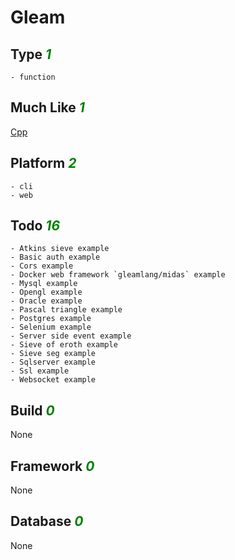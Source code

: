 # Gleam

## Type <i style='color:green;'>1</i>
	- function
## Much Like <i style='color:green;'>1</i>
[Cpp](CPP.md)
## Platform <i style='color:green;'>2</i>
	- cli
	- web
## Todo <i style='color:green;'>16</i>
	- Atkins sieve example
	- Basic auth example
	- Cors example
	- Docker web framework `gleamlang/midas` example
	- Mysql example
	- Opengl example
	- Oracle example
	- Pascal triangle example
	- Postgres example
	- Selenium example
	- Server side event example
	- Sieve of eroth example
	- Sieve seg example
	- Sqlserver example
	- Ssl example
	- Websocket example
## Build <i style='color:green;'>0</i>
None
## Framework <i style='color:green;'>0</i>
None
## Database <i style='color:green;'>0</i>
None